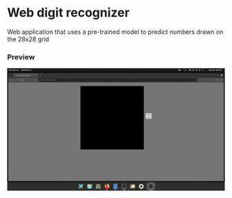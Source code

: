 # Web digit recognizer
Web application that uses a pre-trained model to predict numbers drawn on the 28x28 grid

### Preview
![alt text](https://raw.githubusercontent.com/bartoszkoziel/web-digit-recognizer/main/output6.gif)
